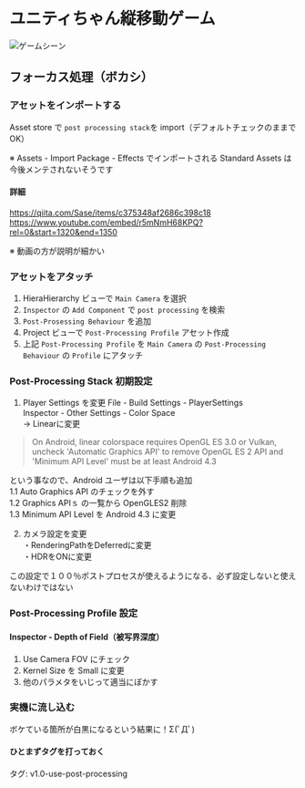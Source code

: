 # ユニティちゃん縦移動ゲーム

![ゲームシーン](https://raw.github.com/caorol/StepAsideUnityChan/master/gamescene.png)

## フォーカス処理（ボカシ）
### アセットをインポートする
Asset store で `post processing stack`を import（デフォルトチェックのままでOK）  

※ Assets - Import Package - Effects でインポートされる Standard Assets は今後メンテされないそうです

#### 詳細
https://qiita.com/Sase/items/c375348af2686c398c18
https://www.youtube.com/embed/r5mNmH68KPQ?rel=0&start=1320&end=1350

※ 動画の方が説明が細かい

### アセットをアタッチ
1. HieraHierarchy ビューで `Main Camera` を選択
2. `Inspector` の `Add Component` で `post processing` を検索
3. `Post-Prosessing Behaviour` を追加
4. Project ビューで `Post-Processing Profile` アセット作成
5. 上記 `Post-Processing Profile` を `Main Camera` の `Post-Processing Behaviour` の `Profile` にアタッチ

### Post-Processing Stack 初期設定
1. Player Settings を変更
  File - Build Settings - PlayerSettings  
  Inspector - Other Settings - Color Space  
  -> Linearに変更  

  > On Android, linear colorspace requires OpenGL ES 3.0 or Vulkan, uncheck 'Automatic Graphics API' to remove OpenGL ES 2 API and 'Minimum API Level' must be at least Android 4.3

  という事なので、Android ユーザは以下手順も追加  
  1.1 Auto Graphics API のチェックを外す  
  1.2 Graphics APIｓ の一覧から OpenGLES2 削除  
  1.3 Minimum API Level を Android 4.3 に変更  

2. カメラ設定を変更  
  ・RenderingPathをDeferredに変更  
  ・HDRをONに変更

この設定で１００％ポストプロセスが使えるようになる、必ず設定しないと使えないわけではない

### Post-Processing Profile 設定
#### Inspector - Depth of Field（被写界深度）
1. Use Camera FOV にチェック
2. Kernel Size を Small に変更
3. 他のパラメタをいじって適当にぼかす

### 実機に流し込む
ボケている箇所が白黒になるという結果に！Σ(ﾟДﾟ)

#### ひとまずタグを打っておく
タグ: v1.0-use-post-processing
